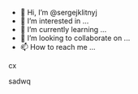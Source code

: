 - 👋 Hi, I’m @sergejklitnyj
- 👀 I’m interested in ...
- 🌱 I’m currently learning ...
- 💞️ I’m looking to collaborate on ...
- 📫 How to reach me ...

<!---as
sergejklitnyj/sergejklitnyj is a ✨ special ✨ repository because its `README.md` (this file) appears on your GitHub profile.
You can click the Preview link to take a look at your changes.
--->cx
sadwq
